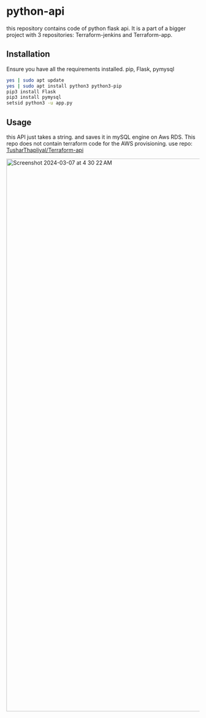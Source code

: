 # python-api

this repository contains code of python flask api. It is a part of a bigger project with 3 repositories: Terraform-jenkins and Terraform-app.

## Installation

Ensure you have all the requirements installed. pip, Flask, pymysql
```bash
yes | sudo apt update
yes | sudo apt install python3 python3-pip
pip3 install Flask
pip3 install pymysql
setsid python3 -u app.py
```

## Usage 
this API just takes a string. and saves it in mySQL engine on Aws RDS. This repo does not contain terraform code for the AWS provisioning. use repo: [TusharThapliyal/Terraform-api](https://github.com/TusharThapliyal/Terraform-app.git)

<img width="1440" alt="Screenshot 2024-03-07 at 4 30 22 AM" src="https://github.com/TusharThapliyal/python-api/assets/75366942/9cd61494-0f74-4a8c-ae12-5f0fd754f9a7">
